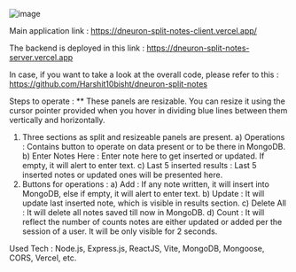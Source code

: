 ![image](https://github.com/Harshit10bisht/dneuron-split-notes/assets/54449818/14cd7ef6-02dd-4ce5-a75d-d4598fc19018)

Main application link :
https://dneuron-split-notes-client.vercel.app/

The backend is deployed in this link :
https://dneuron-split-notes-server.vercel.app

In case, if you want to take a look at the overall code, please refer to this :
https://github.com/Harshit10bisht/dneuron-split-notes

Steps to operate :
** These panels are resizable. You can resize it using the cursor pointer provided when you hover in dividing blue lines between them vertically and horizontally.
1) Three sections as split and resizeable panels are present.
    a) Operations : Contains button to operate on data present or to be there in MongoDB.
    b) Enter Notes Here : Enter note here to get inserted or updated. If empty, it will alert to enter text.
    c) Last 5 inserted results : Last 5 inserted notes or updated ones will be presented here.
2) Buttons for operations :
    a) Add : If any note written, it will insert into MongoDB, else if empty, it will alert to enter text.
    b) Update : It will update last inserted note, which is visible in results section.
    c) Delete All : It will delete all notes saved till now in MongoDB.
    d) Count : It will reflect the number of counts notes are either updated or added per the session of a user. It will be only visible for 2 seconds.

Used Tech : Node.js, Express.js, ReactJS, Vite, MongoDB, Mongoose, CORS, Vercel, etc.
